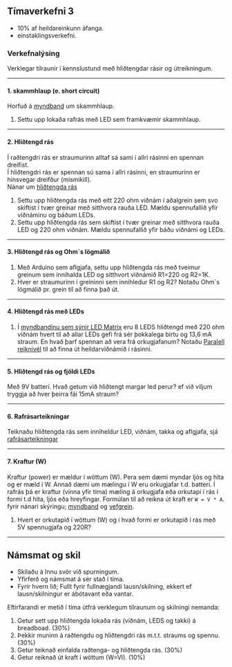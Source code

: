 ## Tímaverkefni 3 
- 10% af heildareinkunn áfanga.
- einstaklingsverkefni.

### Verkefnalýsing
Verklegar tilraunir í kennslustund með hliðtengdar rásir og útreikningum. <br>

---

#### 1. skammhlaup (e. short circuit)
Horfuð á [myndband](https://www.youtube.com/watch?v=RjdyCXmDtb8&ab_channel=KidovatorsbyGyanLab) um skammhlaup.

1. Settu upp lokaða rafrás með LED sem framkvæmir skammhlaup.

---

#### 2. Hliðtengd rás 
Í raðtengdri rás er straumurinn alltaf sá sami í allri rásinni en spennan dreifist. <br>
Í hliðtengdri rás er spennan sú sama í allri rásinni, en straumurinn er hinsvegar dreifður (mismikill). <br>
Nánar um [hliðtengda rás](https://github.com/VESM1VS/afangi/wiki/Rafeindat%C3%A6kni#hli%C3%B0tengd-r%C3%A1s) 

1. Settu upp hliðtengda rás með eitt 220 ohm viðnám í aðalgrein sem svo skiftist í tvær greinar með sitthvora rauða LED. Mældu spennufallið yfir viðnáminu og báðum LEDs.
1. Settu upp hliðtengda rás sem skiftist í tvær greinar með sitthvora rauða LED og 220 ohm viðnám. Mældu spennufallið yfir báðu viðnámi og LEDs.

---

#### 3. Hliðtengd rás og Ohm`s lögmálið

1. Með Arduino sem aflgjafa, settu upp hliðtengda rás með tveimur greinum sem innihalda LED og sitthvort viðnámið R1=220 og R2=1K.  
1. Hver er straumurinn í greininni sem innihledur R1 og R2? Notaðu Ohm`s lögmálið pr. grein til að finna það út.

<!--
1. Við viljum hafa 20mA straum fyrir hvora peruna. Hvert ætti viðnánmið að vera? _[Lausn](https://youtu.be/H69xDuon7vo?t=474)_
1. Núna ætlum við að vera með viðnám + led í sittvoru grein. Hver er straumurinn sem hvor peran fær? [myndband (að hliðtengingu)](https://youtu.be/G4lIo-MRSiY?list=PLJse9iV6Reqgy8sdjBwKDwihQdbSxbcNg&t=404).
-->

---

#### 4. Hliðtengd rás með LEDs
1. Í [myndbandinu sem sýnir LED Matrix](https://youtu.be/G4lIo-MRSiY?list=PLJse9iV6Reqgy8sdjBwKDwihQdbSxbcNg&t=412) eru 8 LEDS hliðtengd með 220 ohm viðnám hvert til að allar LEDs gefi frá sér þokkalega birtu og 13,6 mA straum. En hvað þarf spennan að vera frá orkugjafanum? Notaðu [Paralell reiknivél](https://www.digikey.com/en/resources/conversion-calculators/conversion-calculator-parallel-and-series-resistor) til að finna út heildarviðnámið í rásinni.

---

#### 5. Hliðtengd rás og fjöldi LEDs 
Með 9V batterí. Hvað getum við hliðtengt margar led perur? ef við viljum tryggja að hver þeirra fái 15mA straum?

---

#### 6. Rafrásarteikningar

Teiknaðu hliðtengda rás sem inniheldur LED, viðnám, takka og aflgjafa, sjá [rafrásarteikningar](https://github.com/VESM1VS/afangi/wiki/Rafeindat%C3%A6kni#rafr%C3%A1sarteikningar)

---

#### 7. Kraftur (W)
Kraftur (power) er mældur í wöttum (W). Pera sem dæmi myndar ljós og hita og er mæld í W. Annað dæmi um mælingu í W eru orkugjafar t.d. batterí. Í rafrás þá er kraftur (vinna yfir tíma) mæling á orkugjafa eða orkutapi í rás í formi t.d hita, ljós eða hreyfingar. Formúlan til að reikna út kraft er `W = V * A`. <br>
fyrir nánari skýringu; [myndband](https://www.youtube.com/watch?v=fQGjzxNY_mY&ab_channel=MichelvanBiezen) og  [vefgrein](https://www.electronics-tutorials.ws/dccircuits/dcp_2.html).

1. Hvert er orkutapið í wöttum (W) og í hvað formi er orkutapið í rás með 5V spennugjafa og 220R? 

---

## Námsmat og skil

- Skilaðu á Innu svör við spurningum.
- Yfirferð og námsmat á sér stað í tíma. 
- Fyrir hvern lið; Fullt fyrir fullnægjandi lausn/skilning, ekkert ef lausn/skilningur er ábótavant eða vantar. <br>

Eftirfarandi er metið í tíma útfrá verklegum tilraunum og skilningi nemanda:


1. Getur sett upp hliðtengda lokaða rás (viðnám, LEDS og takki) á breadboad. (30%)
1. Þekkir muninn á raðtengdu og hliðtengdri rás m.t.t. straums og spennu. (30%)
1. Getur teiknað einfalda raðtenga- og hliðtengda rás. (30%)
1. Getur reiknað út kraft í wöttum (W=VI). (10%)

<!--
#### 1. Breytiviðnám til að stilla birtustig
Kláraðu All About LEDs frá [Revisiting Resistors](https://learn.adafruit.com/all-about-leds/revisiting-resistors) um vensl straums og spennu.
1. Svaraðu spurningunum.
-->
